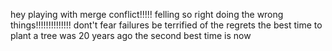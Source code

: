 hey playing with merge conflict!!!!!
felling so right doing the wrong things!!!!!!!!!!!!!!
dont't fear failures be terrified of the regrets
the best time to plant a tree was 20 years ago the second best time is now

